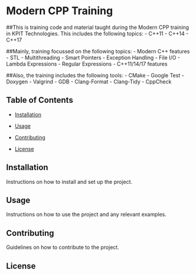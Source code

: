 # Modern CPP Training

##This is training code and material taught during the Modern CPP training in KPIT Technologies. This includes the following topics:
    - C++11
    - C++14
    - C++17

##Mainly, training focussed on the following topics:
    - Modern C++ features
    - STL
    - Multithreading
    - Smart Pointers
    - Exception Handling
    - File I/O
    - Lambda Expressions
    - Regular Expressions
    - C++11/14/17 features

##Also, the training includes the following tools:
    - CMake
    - Google Test
    - Doxygen
    - Valgrind
    - GDB
    - Clang-Format
    - Clang-Tidy
    - CppCheck

## Table of Contents

- [Installation](#installation)
    
- [Usage](#usage)
- [Contributing](#contributing)
- [License](#license)

## Installation

Instructions on how to install and set up the project.

## Usage

Instructions on how to use the project and any relevant examples.

## Contributing

Guidelines on how to contribute to the project.

## License

